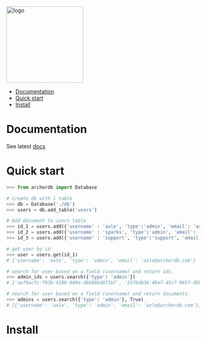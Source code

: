 <img src="https://github.com/mattdillon/ArcherDB/blob/main/images/logo.svg" alt="logo" width="200px">

- [Documentation](#documentation)
- [Quick start](#quickStart)
- [Install](#install)

<a id="documentation"></a>

# Documentation

See latest [docs](https://archerdb.readthedocs.io/en/latest/)

<a id="quickStart"></a>

# Quick start

```python
>>> from archerdb import Database

# Create db with 1 table
>>> db = Database('./db')
>>> users = db.add_table('users')

# Add document to users table
>>> id_1 = users.add({'username' : 'axle', 'type':'admin', 'email': 'axle@archerdb.com'})
>>> id_2 = users.add({'username' : 'sparks', 'type':'admin', 'email': 'sparks@archerdb.com'})
>>> id_3 = users.add({'username' : 'support', 'type':'support', 'email': 'email@archerdb.com'})

# get user by id
>>> user = users.get(id_1)
# {'username': 'axle', 'type': 'admin', 'email': 'axle@archerdb.com'}

# search for user based on a field (username) and return ids.
>>> admin_ids = users.search({'type': 'admin'})
# ['aef9acfc-f93b-4106-949e-d8688b48f5b7', '257bd836-40a7-45cf-965f-dbb2e61fdabf']

# search for user based on a field (username) and return documents.
>>> admins = users.search({'type': 'admin'}, True)
# [{'username': 'axle', 'type': 'admin', 'email': 'axle@archerdb.com'}, {'username': 'sparks', 'type': 'admin', 'email': 'sparks@archerdb.com'}]
```

<a id="install"></a>

# Install